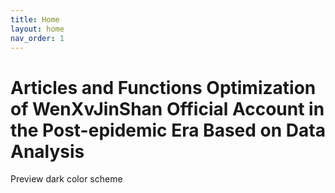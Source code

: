 ```yaml
---
title: Home
layout: home
nav_order: 1
---
```


# Articles and Functions Optimization of WenXvJinShan Official Account in the Post-epidemic Era Based on Data Analysis

Preview dark color scheme

<script> const toggleDarkMode = document.querySelector('.js-toggle-dark-mode'); jtd.addEvent(toggleDarkMode, 'click', function(){ if (jtd.getTheme() === 'dark') { jtd.setTheme('light'); toggleDarkMode.textContent = 'Preview dark color scheme'; } else { jtd.setTheme('dark'); toggleDarkMode.textContent = 'Return to the light side'; } }); </script>
